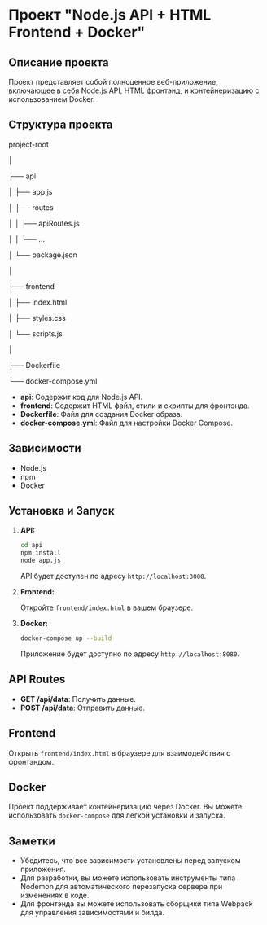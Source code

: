 # Проект "Node.js API + HTML Frontend + Docker"

## Описание проекта

Проект представляет собой полноценное веб-приложение, включающее в себя Node.js API, HTML фронтэнд, и контейнеризацию с использованием Docker.

## Структура проекта

project-root

│

├── api

│ ├── app.js

│ ├── routes

│ │ ├── apiRoutes.js

│ │ └── ...

│ └── package.json

│

├── frontend

│ ├── index.html

│ ├── styles.css

│ └── scripts.js

│

├── Dockerfile

└── docker-compose.yml


- **api**: Содержит код для Node.js API.
- **frontend**: Содержит HTML файл, стили и скрипты для фронтэнда.
- **Dockerfile**: Файл для создания Docker образа.
- **docker-compose.yml**: Файл для настройки Docker Compose.

## Зависимости

- Node.js
- npm
- Docker

## Установка и Запуск

1. **API:**

    ```bash
    cd api
    npm install
    node app.js
    ```

    API будет доступен по адресу `http://localhost:3000`.

2. **Frontend:**

    Откройте `frontend/index.html` в вашем браузере.

3. **Docker:**

    ```bash
    docker-compose up --build
    ```

    Приложение будет доступно по адресу `http://localhost:8080`.

## API Routes

- **GET /api/data**: Получить данные.
- **POST /api/data**: Отправить данные.

## Frontend

Открыть `frontend/index.html` в браузере для взаимодействия с фронтэндом.

## Docker

Проект поддерживает контейнеризацию через Docker. Вы можете использовать `docker-compose` для легкой установки и запуска.

## Заметки

- Убедитесь, что все зависимости установлены перед запуском приложения.
- Для разработки, вы можете использовать инструменты типа Nodemon для автоматического перезапуска сервера при изменениях в коде.
- Для фронтэнда вы можете использовать сборщики типа Webpack для управления зависимостями и билда.

